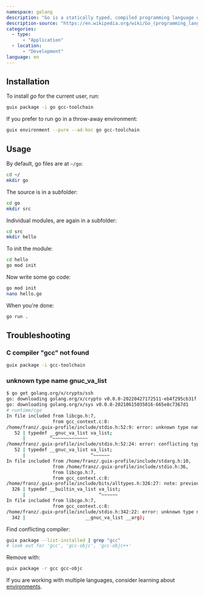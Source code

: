 ```yaml
---
namespace: golang
description: "Go is a statically typed, compiled programming language designed at Google. It is syntactically similar to C, but with memory safety, garbage collection, structural typing, and CSP-style concurrency. It is often referred to as Golang because of its former domain name, golang.org, but its proper name is Go."
description-source: "https://en.wikipedia.org/wiki/Go_(programming_language)"
categories:
  - type:
      - "Application"
  - location:
      - "Development"
language: en
---
```


## Installation

To install _go_ for the current user, run:

```bash
guix package -i go gcc-toolchain
```

If you prefer to run go in a throw-away environment:

```bash
guix environment --pure --ad-hoc go gcc-toolchain
```

## Usage

By default, go files are at `~/go`:

```bash
cd ~/
mkdir go
```

The source is in a subfolder:

```bash
cd go
mkdir src
```

Individual modules, are again in a subfolder:

```bash
cd src
mkdir hello
```

To init the module:

```bash
cd hello
go mod init
```

Now write some go code:

```bash
go mod init
nano hello.go
```

When you're done:

```bash
go run .
```

## Troubleshooting

### C compiler "gcc" not found

```bash
guix package -i gcc-toolchain
```

### unknown type name gnuc_va_list

```bash
$ go get golang.org/x/crypto/ssh
go: downloading golang.org/x/crypto v0.0.0-20220427172511-eb4f295cb31f
go: downloading golang.org/x/sys v0.0.0-20210615035016-665e8c7367d1
# runtime/cgo
In file included from libcgo.h:7,
                 from gcc_context.c:8:
/home/franz/.guix-profile/include/stdio.h:52:9: error: unknown type name ‘__gnuc_va_list’
   52 | typedef __gnuc_va_list va_list;
      |         ^~~~~~~~~~~~~~
/home/franz/.guix-profile/include/stdio.h:52:24: error: conflicting types for ‘va_list’; have ‘int’
   52 | typedef __gnuc_va_list va_list;
      |                        ^~~~~~~
In file included from /home/franz/.guix-profile/include/stdarg.h:10,
                 from /home/franz/.guix-profile/include/stdio.h:36,
                 from libcgo.h:7,
                 from gcc_context.c:8:
/home/franz/.guix-profile/include/bits/alltypes.h:326:27: note: previous declaration of ‘va_list’ with type ‘va_list’ {aka ‘__va_list_tag[1]’}
  326 | typedef __builtin_va_list va_list;
      |                           ^~~~~~~
In file included from libcgo.h:7,
                 from gcc_context.c:8:
/home/franz/.guix-profile/include/stdio.h:342:22: error: unknown type name ‘__gnuc_va_list’
  342 |                      __gnuc_va_list __arg);
```

Find conflicting compiler:

```bash
guix package --list-installed | grep "gcc"
# look out for 'gcc', 'gcc-objc', 'gcc-objc++'
```

Remove with:

```bash
guix package -r gcc gcc-objc
```

If you are working with multiple languages, consider learning about [environments](/Environments/).
